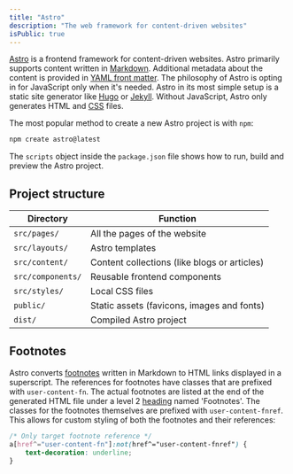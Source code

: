 ```yaml
---
title: "Astro"
description: "The web framework for content-driven websites"
isPublic: true
---
```


[Astro](https://astro.build/) is a frontend framework for content-driven
websites. Astro primarily supports content written in [Markdown](markdown).
Additional metadata about the content is provided in
[YAML front matter](yaml-front-matter). The philosophy of Astro is opting
in for JavaScript only when it's needed. Astro in its most simple setup is
a static site generator like [Hugo](https://gohugo.io/) or
[Jekyll](https://jekyllrb.com/). Without JavaScript, Astro only generates HTML
and [CSS](css) files.

The most popular method to create a new Astro project is with `npm`:

```sh
npm create astro@latest
```

The `scripts` object inside the `package.json` file shows how to run, build and
preview the Astro project.

## Project structure
| Directory         | Function                                     |
|-------------------|----------------------------------------------|
| `src/pages/`      | All the pages of the website                 |
| `src/layouts/`    | Astro templates                              |
| `src/content/`    | Content collections (like blogs or articles) |
| `src/components/` | Reusable frontend components                 |
| `src/styles/`     | Local CSS files                              |
| `public/`         | Static assets (favicons, images and fonts)   |
| `dist/`           | Compiled Astro project                       |

## Footnotes
Astro converts [footnotes](footnote) written in Markdown to HTML links displayed
in a superscript. The references for footnotes have classes that are prefixed
with `user-content-fn`. The actual footnotes are listed at the end of the
generated HTML file under a level 2 [heading](markdown#headings) named
'Footnotes'. The classes for the footnotes themselves are prefixed with
`user-content-fnref`. This allows for custom styling of both the footnotes and
their references:

```css
/* Only target footnote reference */
a[href^="user-content-fn"]:not(href^="user-content-fnref") {
    text-decoration: underline;
}
```
